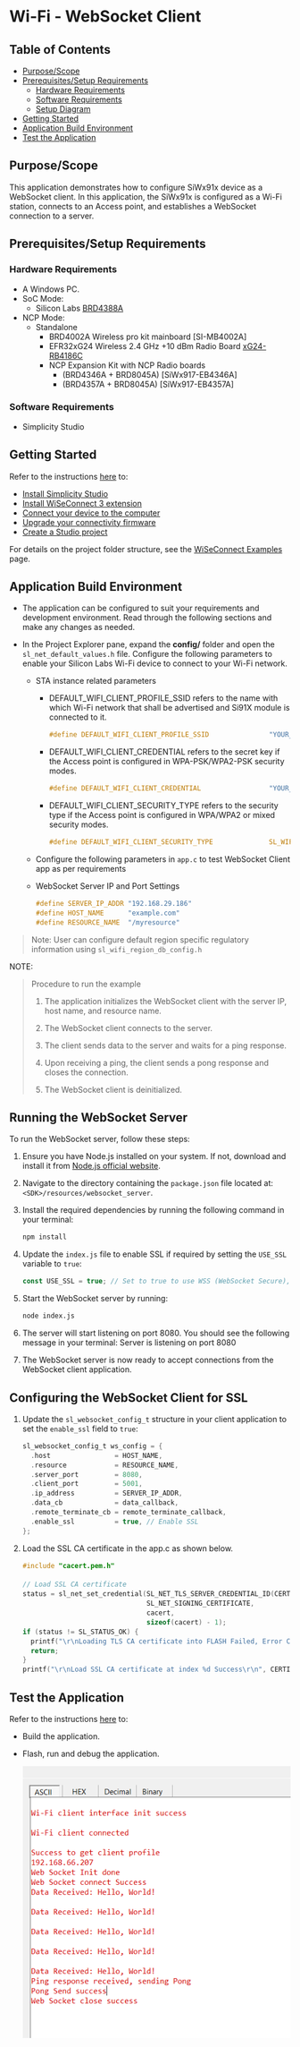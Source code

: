 # Wi-Fi - WebSocket Client

## Table of Contents

- [Purpose/Scope](#purposescope)
- [Prerequisites/Setup Requirements](#prerequisitessetup-requirements)
  - [Hardware Requirements](#hardware-requirements)
  - [Software Requirements](#software-requirements)
  - [Setup Diagram](#setup-diagram)
- [Getting Started](#getting-started)
- [Application Build Environment](#application-build-environment)
- [Test the Application](#test-the-application)

## Purpose/Scope

This application demonstrates how to configure SiWx91x device as a WebSocket client. In this application, the SiWx91x is configured as a Wi-Fi station, connects to an Access point, and establishes a WebSocket connection to a server.

## Prerequisites/Setup Requirements

### Hardware Requirements

- A Windows PC.
- SoC Mode:
  - Silicon Labs [BRD4388A](https://www.silabs.com/)
- NCP Mode:
  - Standalone
    - BRD4002A Wireless pro kit mainboard [SI-MB4002A]
    - EFR32xG24 Wireless 2.4 GHz +10 dBm Radio Board [xG24-RB4186C](https://www.silabs.com/development-tools/wireless/xg24-rb4186c-efr32xg24-wireless-gecko-radio-board?tab=overview)
    - NCP Expansion Kit with NCP Radio boards
      - (BRD4346A + BRD8045A) [SiWx917-EB4346A]
      - (BRD4357A + BRD8045A) [SiWx917-EB4357A]

### Software Requirements

- Simplicity Studio

## Getting Started

Refer to the instructions [here](https://docs.silabs.com/wiseconnect/latest/wiseconnect-getting-started/) to:

- [Install Simplicity Studio](https://docs.silabs.com/wiseconnect/latest/wiseconnect-developers-guide-developing-for-silabs-hosts/#install-simplicity-studio)
- [Install WiSeConnect 3 extension](https://docs.silabs.com/wiseconnect/latest/wiseconnect-developers-guide-developing-for-silabs-hosts/#install-the-wi-se-connect-3-extension)
- [Connect your device to the computer](https://docs.silabs.com/wiseconnect/latest/wiseconnect-developers-guide-developing-for-silabs-hosts/#connect-si-wx91x-to-computer)
- [Upgrade your connectivity firmware ](https://docs.silabs.com/wiseconnect/latest/wiseconnect-developers-guide-developing-for-silabs-hosts/#update-si-wx91x-connectivity-firmware)
- [Create a Studio project ](https://docs.silabs.com/wiseconnect/latest/wiseconnect-developers-guide-developing-for-silabs-hosts/#create-a-project)

For details on the project folder structure, see the [WiSeConnect Examples](https://docs.silabs.com/wiseconnect/latest/wiseconnect-examples/#example-folder-structure) page.

## Application Build Environment

- The application can be configured to suit your requirements and development environment. Read through the following sections and make any changes as needed.
- In the Project Explorer pane, expand the **config/** folder and open the ``sl_net_default_values.h`` file. Configure the following parameters to enable your Silicon Labs Wi-Fi device to connect to your Wi-Fi network.

  - STA instance related parameters

    - DEFAULT_WIFI_CLIENT_PROFILE_SSID refers to the name with which Wi-Fi network that shall be advertised and Si91X module is connected to it.

      ```c
      #define DEFAULT_WIFI_CLIENT_PROFILE_SSID               "YOUR_AP_SSID"      
      ```

    - DEFAULT_WIFI_CLIENT_CREDENTIAL refers to the secret key if the Access point is configured in WPA-PSK/WPA2-PSK security modes.

      ```c
      #define DEFAULT_WIFI_CLIENT_CREDENTIAL                 "YOUR_AP_PASSPHRASE" 
      ```

    - DEFAULT_WIFI_CLIENT_SECURITY_TYPE refers to the security type if the Access point is configured in WPA/WPA2 or mixed security modes.

      ```c
      #define DEFAULT_WIFI_CLIENT_SECURITY_TYPE              SL_WIFI_WPA2 
      ```

  - Configure the following parameters in ``app.c`` to test WebSocket Client app as per requirements

  - WebSocket Server IP and Port Settings

    ```c
    #define SERVER_IP_ADDR "192.168.29.186"
    #define HOST_NAME      "example.com"
    #define RESOURCE_NAME  "/myresource"
    ```

> Note: 
> User can configure default region specific regulatory information using `sl_wifi_region_db_config.h`

NOTE:
> Procedure to run the example
> 1. The application initializes the WebSocket client with the server IP, host name, and resource name.
>
> 2. The WebSocket client connects to the server.
>
> 3. The client sends data to the server and waits for a ping response.
>
> 4. Upon receiving a ping, the client sends a pong response and closes the connection.
>
> 5. The WebSocket client is deinitialized.

## Running the WebSocket Server

To run the WebSocket server, follow these steps:

1. Ensure you have Node.js installed on your system. If not, download and install it from [Node.js official website](https://nodejs.org/).

2. Navigate to the directory containing the `package.json` file located at: `<SDK>/resources/websocket_server`.

3. Install the required dependencies by running the following command in your terminal:

   ```sh
   npm install
   ```
4. Update the `index.js` file to enable SSL if required by setting the `USE_SSL` variable to `true`:

   ```javascript
   const USE_SSL = true; // Set to true to use WSS (WebSocket Secure), false to use WS (WebSocket)
   ```

5. Start the WebSocket server by running:

   ```sh
   node index.js
   ```

6. The server will start listening on port 8080. You should see the following message in your terminal: Server is listening on port 8080

7. The WebSocket server is now ready to accept connections from the WebSocket client application.

## Configuring the WebSocket Client for SSL

1. Update the `sl_websocket_config_t` structure in your client application to set the `enable_ssl` field to `true`:

   ```c
   sl_websocket_config_t ws_config = {
     .host                = HOST_NAME,
     .resource            = RESOURCE_NAME,
     .server_port         = 8080,
     .client_port         = 5001,
     .ip_address          = SERVER_IP_ADDR,
     .data_cb             = data_callback,
     .remote_terminate_cb = remote_terminate_callback,
     .enable_ssl          = true, // Enable SSL
   };
   ```

2. Load the SSL CA certificate in the app.c as shown below.

   ```c
   #include "cacert.pem.h"
   
   // Load SSL CA certificate
   status = sl_net_set_credential(SL_NET_TLS_SERVER_CREDENTIAL_ID(CERTIFICATE_INDEX),
                                  SL_NET_SIGNING_CERTIFICATE,
                                  cacert,
                                  sizeof(cacert) - 1);
   if (status != SL_STATUS_OK) {
     printf("\r\nLoading TLS CA certificate into FLASH Failed, Error Code : 0x%lX\r\n", status);
     return;
   }
   printf("\r\nLoad SSL CA certificate at index %d Success\r\n", CERTIFICATE_INDEX);
   ```

## Test the Application

Refer to the instructions [here](https://docs.silabs.com/wiseconnect/latest/wiseconnect-getting-started/) to:

- Build the application.
- Flash, run and debug the application.

   ![Application prints](resources/readme/output_soc.png)